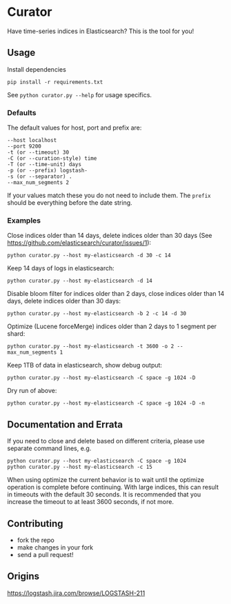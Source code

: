 # Curator

Have time-series indices in Elasticsearch? This is the tool for you!

## Usage

Install dependencies

    pip install -r requirements.txt


See `python curator.py --help` for usage specifics.

### Defaults

The default values for host, port and prefix are:

    --host localhost
    --port 9200
    -t (or --timeout) 30
    -C (or --curation-style) time
    -T (or --time-unit) days
    -p (or --prefix) logstash-
    -s (or --separator) .
    --max_num_segments 2

If your values match these you do not need to include them.  The `prefix` should be everything before the date string.

### Examples

Close indices older than 14 days, delete indices older than 30 days (See https://github.com/elasticsearch/curator/issues/1):

    python curator.py --host my-elasticsearch -d 30 -c 14

Keep 14 days of logs in elasticsearch:

    python curator.py --host my-elasticsearch -d 14

Disable bloom filter for indices older than 2 days, close indices older than 14 days, delete indices older than 30 days:

    python curator.py --host my-elasticsearch -b 2 -c 14 -d 30
    
Optimize (Lucene forceMerge) indices older than 2 days to 1 segment per shard:

    python curator.py --host my-elasticsearch -t 3600 -o 2 --max_num_segments 1

Keep 1TB of data in elasticsearch, show debug output:

    python curator.py --host my-elasticsearch -C space -g 1024 -D

Dry run of above:

    python curator.py --host my-elasticsearch -C space -g 1024 -D -n

## Documentation and Errata

If you need to close and delete based on different criteria, please use separate command lines, e.g.

    python curator.py --host my-elasticsearch -C space -g 1024
    python curator.py --host my-elasticsearch -c 15
    
When using optimize the current behavior is to wait until the optimize operation is complete before continuing.  With large indices, this can result in timeouts with the default 30 seconds.  It is recommended that you increase the timeout to at least 3600 seconds, if not more.  


## Contributing

* fork the repo
* make changes in your fork
* send a pull request!

## Origins

<https://logstash.jira.com/browse/LOGSTASH-211>


